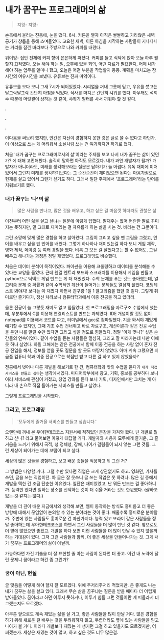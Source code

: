# 내가 꿈꾸는 프로그래머의 삶

> 지잉- 지잉-

손목에서 울리는 진동에, 눈을 떴다. 6시. 커튼을 열자 아직은 쌀쌀하고 가라앉은 새벽 공기가 창틈을 통해 스며들었다. 고요한 새벽, 이른 아침을 시작하는 사람들이 지나다니는 거리를 잠깐 바라보다 주방으로 나와 커피를 내렸다.

위이잉- 집안 전체에 커피 향이 은은하게 퍼졌다. 커피를 들고 식탁에 앉아 오늘 하루 뭘 할지 끄적였다. 오늘 해야 하는 일, 오후에 있을 회의, 어떤 자료가 필요한지, 어제 내가 해야 하는 업무를 얼마나 했고, 오늘은 어떤 부분을 작업할지 등등. 계획을 마치고는 잠시간의 여유시간을 보냈다. 유튜브는 진짜 마약이다.

유튜브를 보다 보니 그새 7시가 되어있었다. 시리얼을 꺼내 그릇에 담고, 우유를 붓고는 달그락달그락 간단히 아침을 먹었다. 식사를 마치곤 간단히 샤워를 했다. 아무래도 석회수 때문에 머릿결이 상하는 것 같아, 샤워기 필터를 사서 끼워야 할 것 같다. 

.

.

.

이다음을 써보려 했지만, 인간은 자신이 경험하지 못한 것은 글로 쓸 수 없다고 하던가. 이 이상으로 쓰는 게 어려워서 소설처럼 쓰는 건 여기까지만 하기로 했다.



처음 '내가 꿈꾸는 프로그래머로서의 삶'이라는 주제를 보고 나서 내가 꿈꾸는 삶이 있던가? 에 대해 고민해봤다. 솔직히 말하면 아직도 모르겠다. 내가 과연 개발자가 될까? 개발자가 아니더라도, 미래를 생각해보라는 질문은 답하기가 늘 어렵다. 유독 재미에 미쳐있어서 그런지 미래를 생각하기보다는 그 순간순간이 재미있으면 된다는 마음가짐으로 현재를 살고 있어서 그런가 싶기도 하다. 그래서 일단 주제에서 '프로그래머'라는 단어를 지워보기로 했다.



### 내가 꿈꾸는 '나'의 삶

>  많은 사람을 만나고, 많은 것을 배우고, 하고 싶은 걸 마음껏 하더라도 괜찮은 삶

이전부터 어떤 삶을 살고 싶냐는 질문에 이렇게 답했다. 말재주는 없어 현란한 말로 꾸미지는 못하지만, 말 그대로 재미있는 걸 자유롭게 하는 삶을 사는 것. 바라는 건 그뿐이다.

그런 소망에 맞게 많은 경험을 하고 살아왔다. 그림이 그리고 싶을 땐 그림을 그렸고, 언어를 배우고 싶을 땐 언어를 배웠다. 그렇게 하나하나 재미있는걸 하다 보니 게임 제작, 영화 제작, 메이킹 등 여러 경험을 했다. 비록 그 모든 걸 잘했다고는 할 수 없어도, 그걸 배우고 해나가는 과정은 정말 재밌었다. 프로그래밍도 비슷했다.

처음은 데이터 분석이 목적이었다. 파이썬을 이용해 크롤링하고 데이터를 분석해볼 수 있다는 교양을 들었다. 근데 웬걸 엔트리 보드와 스크래치를 이용해서 게임을 만들고, python으로 틱택토 게임 만드는 게 더 재밌었다. 수학 문제를 푸는 것도 좋아했는데, 알고리즘 문제 중 확률과 같이 수학적인 계산이 들어가는 문제들도 열심히 풀었다. 코딩테스트 봐야지! 보다는 아 재밌다 하면서 친구랑 1일 1 알고리즘을 했던 것 같다. 그렇게 취미로만 즐기다가, 정신 차려보니 컴퓨터학과에서 이중 전공을 하고 있더라. 

물론 전공이 늘 그렇듯 재미도 없고 힘들었다. 첫 프로그래밍을 자료구조 수업에서 했는데, 우분투에서 C를 이용해 연결리스트를 만드는 과제였다. IDE 개념이랄 것도 없이 notepad를 이용해서 코드를 짜고, 터미널에서 gcc로 컴파일했다. 지금 와서야 재밌게 얘기할 수 있지만, 그때 기초 수업 건너뛰고 바로 자료구조, 계산이론과 같은 전공 수업을 듣던 나를 말릴 수만 있다면 그러고 싶을 정도로 힘들었다. 정말 '이게 맞나?' 싶은 순간들의 연속이었다. 같이 수업을 듣는 사람들은 열심히, 그리고 잘 따라가는데 나만 이해 못 하나 싶었다. 하필 그해에는 같은 전공에서 함께 이중 전공을 하는 사람 없이 혼자 전공 진입을 해서, 정보를 얻을 곳도 질문을 할 곳도 마땅치 않았다. 아마 계속 그랬으면 지금쯤 컴퓨터 학과 이중 전공으로는 학점만 받고 다른 걸 하고 있지 않았을까?

전공에서 벗어나 다른 개발을 해보기로 한 건, 컴퓨터학과 밖의 수업을 듣다가 `내가 직접 서비스를 만들고 싶다`는 생각에서였다. 미디어학부에서 광고, 기획, 홍보를 공부하다 보니 여러 서비스에 관심이 커졌고, 창업 강의를 듣다 보니 기획, 디자인에서만 그치는 게 아니라 내 손으로 직접 돌아가는 서비스를 만들고 싶었다.

그렇게 프로그래밍을 시작했다.



### 그리고, 프로그래밍

> '모두에게 즐거울 서비스를 만들고 싶습니다.'

오랜만에 꺼내 본 우아한테크코스 지원서에 적혀있던 문장을 가져와 봤다. 넌 개발로 뭘 하고 싶니? 라고 물어보면 이렇게 대답할 거다. 개발자와 사용자 모두에게 즐거운, 그 즐거움을 느끼기 위해서 국적, 성 정체성, 장애, 나이가 걸림돌이 되지 않는 그런 것들. 그런 세상이 되어가는 데에 보탬이 되고 싶다. 

세상의 많은 것들을 경험하고, 보고 배운 것들을 적용하고 뭐 그런 거? 

그 방법은 다양할 거다. 그럴 수만 있다면 직업은 크게 상관없기도 하고. 영화던, 기사를 쓰던, 글을 쓰는 직업이던. 아 글은 잘 못쓰니 글 쓰는 직업은 못 하려나. 많은 길 중에서 개발을 택한 건 조금 단순한 이유였다. 일단은 재미있었고, 난 뭐든 만드는 걸 좋아하니까. 능력만 있다면 일하는 장소를 선택하는 것이 더 쉬울 거라는 것도 한몫했다. ~~(잘하고 있는 것 같지는 않다.)~~ 

개발을 더 깊이 배운 지금에서와 생각해 보면, 웹이 동작하는 방식도 흥미롭고 더 좋은 방향에 대해서 끊임없이 논의할 수 있는 분야라는 것이 좋다. 배울수록 흥미로운 분야랄까. 주변에 있는 사람들도 흥미로운 건 마찬가지다. 능력 있고 또라이 같은 사람들을 정말 좋아하는데 우아한테크코스를 하면서 그런 사람들을 더 많이 만난 것 같다. 앞으로도 더 옆에 많았으면 좋겠고. 개발을 하다 보면 이런 사람들을 더 많이 만날 수 있지 않을까 하는 기대감이 있다. 그저 그런 사람들과 함께, 더 좋은 세상을 만들어나가는 것. 그게 내가 꿈꾸는 프로그래머의 삶이 아닐까. 

가능하다면 가진 기술을 더 잘 표현할 줄 아는 사람이 된다면 더 좋고. 이건 내 노력에 달린 문제니 꿈이라고 하긴 좀 그런가?



### 꿈이 아닌, 현실

글 맺음을 어떻게 해야 할지 잘 모르겠다. 위에 주저리주저리 적었지만, 운 좋게도 나는 내가 꿈꾸는 삶을 살고 있다. 그래서 무슨 삶을 꿈꾸냐는 질문을 받을 때마다 더 어렵게 받아들였다. 꿈이라고 하면 이루지 못하거나, 이루기 힘들 그런 것들이란 게 떠올라서 더 그랬는지도 모르겠다.

아무튼 앞으로도 계속 재밌는 삶을 살 거고, 좋은 사람들을 많이 만날 거다. 많은 경험을 하기 위해 새로운 걸 배우는 것을 두려워하지 않고, 두렵더라도 옆에 있는 사람들을 믿고 나아가 볼 거다. 이러다 개발보다 재밌는 게 생기면 그걸 하고 있을지도 모르겠지만, 어쩌겠는가. 세상은 재밌는 것이 많고, 하고 싶은 것도 너무 많은걸.

